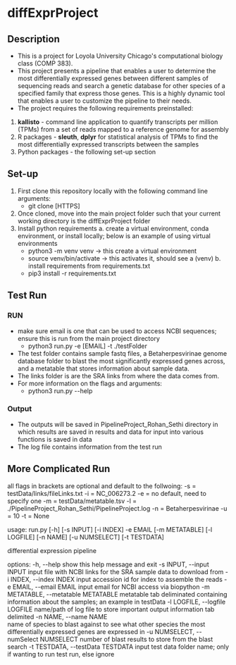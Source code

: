 # diffExprProject

## Description
- This is a project for Loyola University Chicago's computational biology class (COMP 383).
- This project presents a pipeline that enables a user to determine the most differentially expressed genes between different samples of sequencing reads and search a genetic database for other species of a specified family that express those genes. This is a highly dynamic tool that enables a user to customize the pipeline to their needs.
- The project requires the following requirements preinstalled:
1. **kallisto** - command line application to quantify transcripts per million (TPMs) from a set of reads mapped to a reference genome for assembly
2. R packages - **sleuth**, **dplyr** for statistical analysis of TPMs to find the most differentially expressed transcripts between the samples
3. Python packages - the following set-up section

## Set-up
1. First clone this repository locally with the following command line arguments:
    - git clone [HTTPS]
2. Once cloned, move into the main project folder such that your current working directory is the diffExprProject folder
3. Install python requirements
  a. create a virtual environment, conda environment, or install locally; below is an example of using virtual environments
    - python3 -m venv venv -> this create a virtual environment
    - source venv/bin/activate -> this activates it, should see a (venv)
  b. install requirements from requirements.txt
    - pip3 install -r requirements.txt

## Test Run
### RUN
- make sure email is one that can be used to access NCBI sequences; ensure this is run from the main project directory
  - python3 run.py -e [EMAIL] -t ./testFolder
- The test folder contains sample fastq files, a Betaherpesvirinae genome database folder to blast the most significantly expressed genes across, and a metatable that stores information about sample data. 
- The links folder is are the SRA links from where the data comes from.
- For more information on the flags and arguments:
  - python3 run.py --help
### Output
- The outputs will be saved in PipelineProject_Rohan_Sethi directory in which results are saved in results and data for input into various functions is saved in data
- The log file contains information from the test run

## More Complicated Run
all flags in brackets are optional and default to the follwoing:
-s = testData/links/fileLinks.txt
-i = NC_006273.2
-e = no default, need to specify one
-m = testData/metatable.tsv
-l = ./PipelineProject_Rohan_Sethi/PipelineProject.log
-n = Betaherpesvirinae
-u = 10
-t = None

usage: run.py [-h] [-s INPUT] [-i INDEX] -e EMAIL [-m METATABLE] [-l LOGFILE] [-n NAME] [-u NUMSELECT] [-t TESTDATA]

differential expression pipeline

options:
  -h, --help            show this help message and exit
  -s INPUT, --input INPUT
                        input file with NCBI links for the SRA sample data to download from
  -i INDEX, --index INDEX
                        input accession id for index to assemble the reads
  -e EMAIL, --email EMAIL
                        input email for NCBI access via biopython
  -m METATABLE, --metatable METATABLE
                        metatable tab deliminated containing information about the samples; an example in testData
  -l LOGFILE, --logfile LOGFILE
                        name/path of log file to store important output information tab delimited
  -n NAME, --name NAME  
                        name of species to blast against to see what other species the most differentially expressed genes are expressed in
  -u NUMSELECT, --numSelect NUMSELECT
                        number of blast results to store from the blast search
  -t TESTDATA, --testData TESTDATA
                        input test data folder name; only if wanting to run test run, else ignore
